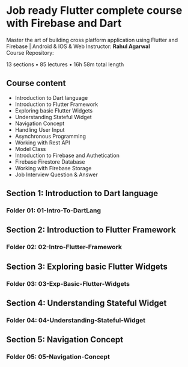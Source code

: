 # Job ready Flutter complete course with Firebase and Dart

Master the art of building cross platform application using Flutter and Firebase | Android & IOS & Web
Instructor: **Rahul Agarwal**  
Course Repository:

13 sections • 85 lectures • 16h 58m total length

## Course content

- Introduction to Dart language
- Introduction to Flutter Framework
- Exploring basic Flutter Widgets
- Understanding Stateful Widget
- Navigation Concept
- Handling User Input
- Asynchronous Programming
- Working with Rest API
- Model Class
- Introduction to Firebase and Authetication
- Firebase Firestore Database
- Working with Firebase Storage
- Job Interview Question & Answer

## Section 1: Introduction to Dart language

### Folder 01: 01-Intro-To-DartLang

## Section 2: Introduction to Flutter Framework

### Folder 02: 02-Intro-Flutter-Framework

## Section 3: Exploring basic Flutter Widgets

### Folder 03: 03-Exp-Basic-Flutter-Widgets

## Section 4: Understanding Stateful Widget

### Folder 04: 04-Understanding-Stateful-Widget

## Section 5: Navigation Concept

### Folder 05: 05-Navigation-Concept
